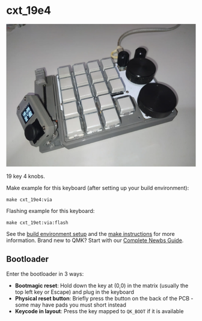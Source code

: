 # cxt_19e4
![image](https://github.com/ouser555/cxt_19e4/blob/main/pic/0001.webp)

19 key 4 knobs.

Make example for this keyboard (after setting up your build environment):

    make cxt_19e4:via

Flashing example for this keyboard:

    make cxt_19et:via:flash

See the [build environment setup](https://docs.qmk.fm/#/getting_started_build_tools) and the [make instructions](https://docs.qmk.fm/#/getting_started_make_guide) for more information. Brand new to QMK? Start with our [Complete Newbs Guide](https://docs.qmk.fm/#/newbs).

## Bootloader

Enter the bootloader in 3 ways:

* **Bootmagic reset**: Hold down the key at (0,0) in the matrix (usually the top left key or Escape) and plug in the keyboard
* **Physical reset button**: Briefly press the button on the back of the PCB - some may have pads you must short instead
* **Keycode in layout**: Press the key mapped to `QK_BOOT` if it is available
